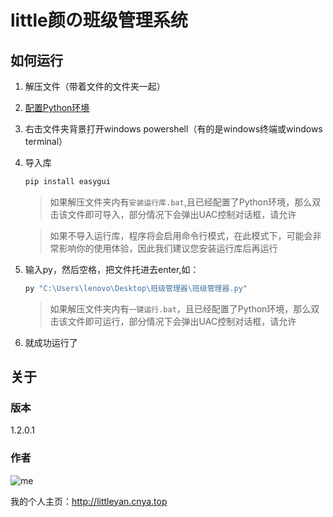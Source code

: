 # little颜の班级管理系统

## 如何运行

1. 解压文件（带着文件的文件夹一起）

2. [配置Python环境](http://littleyan.cnya.top/tools/baidu/index.html?配置python环境)

3. 右击文件夹背景打开windows powershell（有的是windows终端或windows terminal）

4. 导入库

   ```powershell
   pip install easygui
   ```
   > 如果解压文件夹内有`安装运行库.bat`,且已经配置了Python环境，那么双击该文件即可导入，部分情况下会弹出UAC控制对话框，请允许

   > 如果不导入运行库，程序将会启用命令行模式，在此模式下，可能会非常影响你的使用体验，因此我们建议您安装运行库后再运行
   

4. 输入py，然后空格，把文件托进去enter,如：

   ```cmd
   py "C:\Users\lenovo\Desktop\班级管理器\班级管理器.py"
   ```

   > 如果解压文件夹内有`一键运行.bat`，且已经配置了Python环境，那么双击该文件即可运行，部分情况下会弹出UAC控制对话框，请允许

5. 就成功运行了

## 关于
### 版本
1.2.0.1
### 作者

![me](https://cdn.jsdelivr.net/gh/Dayanshifu/imagebed@main/img/logo.png)

我的个人主页：http://littleyan.cnya.top

 